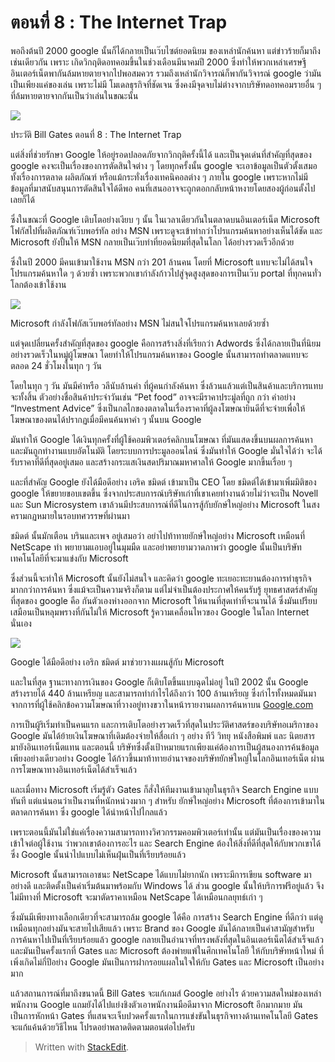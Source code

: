 ตอนที่ 8 : The Internet Trap
==

พอถึงต้นปี 2000 google นั้นก็ได้กลายเป็นเว๊บไซต์ยอดนิยม ของเหล่านักค้นหา แต่ข่าวร้ายก็มาถึงเช่นเดียวกัน เพราะ เกิดวิกฤติดอทคอมขึ้นในช่วงเดือนมีนาคมปี 2000 ซึ่งทำให้พวกเหล่าเศรษฐีอินเตอร์เน็ตพากันล้มหายตายจากไปพอสมควร รวมถึงเหล่านักวิจารณ์ก็พากันวิจารณ์ google ว่ามันเป็นเพียงแค่ของเล่น เพราะไม่มี โมเดลธุรกิจที่ชัดเจน ซึ่งคงมีจุดจบไม่ต่างจากบริษัทดอทคอมรายอื่น ๆ ที่ล้มหายตายจากกันเป็นว่าเล่นในขณะนั้น

![](https://t0.blockdit.com/photos/2019/09/5d83d093cb6d591e9a471da6_800x0xcover_K6KR3ZgW.jpg)

ประวัติ Bill Gates ตอนที่ 8 : The Internet Trap

แต่สิ่งที่ช่วยรักษา Google ให้อยู่รอดปลอดภัยจากวิกฤติครั้งนี้ได้ และเป็นจุดเด่นที่สำคัญที่สุดของ google คงจะเป็นเรื่องของการตัดสินใจต่าง ๆ โดยทุกครั้งนั้น google จะเอาข้อมูลเป็นตัวตั้งเสมอ ทั้งเรื่องการตลาด ผลิตภัณฑ์ หรือแม้กระทั่งเรื่องเทคนิคอลต่าง ๆ ภายใน google เพราะหากไม่มีข้อมูลที่มาสนับสนุนการตัดสินใจได้ดีพอ คนที่เสนออาจจะถูกตอกกลับหน้าหงายโดยสองผู้ก่อนตั้งไปเลยก็ได้

ซึ่งในขณะที่ Google เติบโตอย่างเงียบ ๆ นั้น ในเวลาเดียวกันในตลาดบนอินเตอร์เน็ต Microsoft โฟกัสไปที่ผลิตภัณฑ์เว๊บพอร์ทัล อย่าง MSN เพราะดูจะเข้าท่ากว่าโปรแกรมค้นหาอย่างเห็นได้ชัด และ Microsoft ยังปั้นให้ MSN กลายเป็นเว๊บท่าที่ยอดนิยมที่สุดในโลก ได้อย่างรวดเร็วอีกด้วย

ซึ่งในปี 2000 มีคนเข้ามาใช้งาน MSN กว่า 201 ล้านคน โดยที่ Microsoft แทบจะไม่ได้สนใจโปรแกรมค้นหาใด ๆ ด้วยซ้ำ เพราะพวกเขากำลังก้าวไปสู่จุดสูงสุดของการเป็นเว๊บ portal ที่ทุกคนทั่วโลกต้องเข้าใช้งาน

![](https://t0.blockdit.com/photos/2019/09/5d83d0bb57ccb62d4c3c9dca_800x0xcover_8ONGZklD.jpg)

Microsoft กำลังโฟกัสเว๊บพอร์ทัลอย่าง MSN ไม่สนใจโปรแกรมค้นหาเลยด้วยซ้ำ

แต่จุดเปลี่ยนครั้งสำคัญที่สุดของ google คือการสร้างสิ่งที่เรียกว่า Adwords ซึ่งได้กลายเป็นที่นิยมอย่างรวดเร็วในหมู่ผู้โฆษณา โดยทำให้โปรแกรมค้นหาของ Google นั้นสามารถทำตลาดแทบจะตลอด 24 ชั่วโมงในทุก ๆ วัน

โดยในทุก ๆ วัน มันมีคำหรือ วลีนับล้านคำ ที่ผู้คนกำลังค้นหา ซึ่งล้วนแล้วแต่เป็นสินค้าและบริการแทบจะทั้งสิ้น ตัวอย่างชื่อสินค้าประจำวันเช่น “Pet food” อาจจะมีราคาประมํูลที่ถูก กว่า คำอย่าง “Investment Advice” ซึ่งเป็นกลไกของตลาดในเรื่องราคาที่ผู้ลงโฆษณายินดีที่จะจ่ายเพื่อให้โฆษณาของตนได้ปรากฏเมื่อมีคนค้นหาคำ ๆ นั้นบน Google

มันทำให้ Google ได้เงินทุกครั้งที่ผู้ใช้คอมพิวเตอร์คลิกบนโฆษณา ที่มันแสดงขึ้นบนผลการค้นหา และมันถูกทำงานแบบอัตโนมัติ โดยระบบการประมูลออนไลน์ ซึ่งมันทำให้ Google มั่นใจได้ว่า จะได้รับราคาที่ดีที่สุดอยู่เสมอ และสร้างกระแสเงินสดปริมาณมหาศาลให้ Google มากขึ้นเรื่อย ๆ

และที่สำคัญ Google ยังได้มือดีอย่าง เอริค ชมิดต์ เข้ามาเป็น CEO โดย ชมิดต์ได้เข้ามาเพิ่มมิติของ google ให้ขยายขอบเขตขึ้น ซึ่งจากประสบการณ์บริษัทเก่าที่เขาเคยทำงานด้วยไม่ว่าจะเป็น Novell และ Sun Microsystem เขาล้วนมีประสบการณ์ที่ดีในการสู้กับยักษ์ใหญ๋อย่าง Microsoft ในสงครามกฏหมายในรอบทศวรรษที่ผ่านมา

ชมิดต์ นั้นมักเตือน บรินและเพจ อยู่เสมอว่า อย่าไปท้าทายยักษ์ใหญ่อย่าง Microsoft เหมือนที่ NetScape ทำ พยายามแอบอยู่ในมุมมืด และอย่าพยายามวาดภาพว่า google นั้นเป็นบริษัทเทคโนโลยีที่จะมาแข่งกับ Microsoft

ซึ่งส่วนนี้จะทำให้ Microsoft นั้นยังไม่สนใจ และคิดว่า google ทะเยอะทะยานต้องการทำธุรกิจมากกว่าการค้นหา ซึ่งแม้จะเป็นความจริงก็ตาม แต่ไม่จำเป็นต้องประกาศให้คนรับรู้ ยุทธศาสตร์สำคัญที่สุดของ google คือ กันตัวเองห่างออกจาก Microsoft ให้นานที่สุดเท่าที่จะนานได้ ซึ่งมันเปรียบเสมือนเป็นหลุมพรางที่กันไม่ให้ Microsoft รู้ความเคลื่อนไหวของ Google ในโลก Internet นั่นเอง

![](https://t0.blockdit.com/photos/2019/09/5d83d0f557ccb62d4c3ca60a_800x0xcover_lVDvaCZK.jpg)

Google ได้มือดีอย่าง เอริก ชมิดต์ มาช่วยวางแผนสู้กับ Microsoft

และในที่สุด ฐานะทางการเงินของ Google ก็เติบโตขึ้นแบบฉุดไม่อยู่ ในปี 2002 นั้น Google สร้างรายได้ 440 ล้านเหรียญ และสามารถทำกำไรได้ถึงกว่า 100 ล้านเหรียญ ซึ่งกำไรทั้งหมดมันมาจากการที่ผู้ใช้คลิกข้อความโฆษณาที่วางอยู่ทางขวาในหน้ารายงานผลการค้นหาบน  [Google.com](http://google.com/)

การเป็นผู้ริเริ่มทำเป็นคนแรก และการเติบโตอย่างรวดเร็วที่สุดในประวัติศาสตร์ของบริษัทอเมริกาของ Google มันได้ย้ายเงินโฆษณาที่เดิมต้องจ่ายให้สื่อเก่า ๆ อย่าง ทีวี วิทยุ หนังสือพิมพ์ และ นิตยสาร มายังอินเทอร์เน็ตแทน และตอนนี้ บริษัทซึ่งตั้งเป้าหมายแรกเพียงแค่ต้องการเป็นผู้สนองการค้นข้อมูลเพียงอย่างเดียวอย่าง Google ได้ก้าวขึ้นมาท้าทายอำนาจของบริษัทยักษ์ใหญ่ในโลกอินเทอร์เน็ต ผ่านการโฆษณาทางอินเทอร์เน็ตได้สำเร็จแล้ว

และเมื่อทาง Microsoft เริ่มรู้ตัว Gates ก็สั่งให้ทีมงานเข้ามาลุยในธุรกิจ Search Engine แบบทันที แต่แน่นอนว่าเป็นงานที่หนักหน่วงมาก ๆ สำหรับ ยักษ์ใหญ่อย่าง Microsoft ที่ต้องการเข้ามาในตลาดการค้นหา ซึ่ง google ได้นำหน้าไปไกลแล้ว

เพราะตอนนี้มันไม่ใช่แค่เรื่องความสามารถทางวิศวกรรมคอมพิวเตอร์เท่านั้น แต่มันเป็นเรื่องของความเข้าใจต่อผู้ใช้งาน ว่าพวกเขาต้องการอะไร และ Search Engine ต้องให้สิ่งที่ดีที่สุดให้กับพวกเขาได้ ซึ่ง Google นั้นนำไปแบบไม่เห็นฝุ่นเป็นที่เรียบร้อยแล้ว

Microsoft นั้นสามารถเอาชนะ NetScape ได้แบบไม่ยากนัก เพราะมีการเขียน software มาอย่างดี และติดตั้งเป็นค่าเริ่มต้นมาพร้อมกับ Windows ได้ ส่วน google นั้นให้บริการฟรีอยู่แล้ว จึงไม่มีทางที่ Microsoft จะมาตัดราคาเหมือน NetScape ได้เหมือนกลยุทธ์เก่า ๆ

ซึ่งมันมีเพียงทางเลือกเดียวที่จะสามารถล้ม google ได้คือ การสร้าง Search Engine ที่ดีกว่า แต่ดูเหมือนทุกอย่างมันจะสายไปเสียแล้ว เพราะ Brand ของ Google มันได้กลายเป็นคำสามัญสำหรับการค้นหาไปเป็นที่เรียบร้อยแล้ว google กลายเป็นอำนาจที่ทรงพลังที่สุดในอินเตอร์เน็ตได้สำเร็จแล้ว และมันเป็นครั้งแรกที่ Gates และ Microsoft ต้องพ่ายแพ้ในศึกเทคโนโลยี ให้กับบริษัทหน้าใหม่ ที่เพิ่งเกิดไม่กี่ปีอย่าง Google มันเป็นการฝากรอยแผลในใจให้กับ Gates และ Microsoft เป็นอย่างมาก

แล้วสถานการณ์ที่มาถึงขนาดนี้ Bill Gates จะแก้เกมส์ Google อย่างไร ด้วยความสดใหม่ของเหล่าพนักงาน Google แถมยังได้ไปแย่งชิงตัวเอาพนักงานมือดีมาจาก Microsoft อีกมากมาย มันเป็นการหักหน้า Gates ที่แสนจะเจ็บปวดครั้งแรกในการแข่งขันในธุรกิจทางด้านเทคโนโลยี Gates จะแก้แค้นด้วยวิธีไหน โปรดอย่าพลาดติดตามตอนต่อไปครับ

> Written with [StackEdit](https://www.blockdit.com/articles/5d83d14fcb6d591e9a47491c).
<!--stackedit_data:
eyJoaXN0b3J5IjpbLTEyNzI3Nzc2MTldfQ==
-->